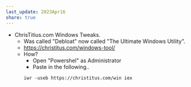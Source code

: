 ```yaml
---  
last_update: 2023Apr16  
share: true    
---  
```

  
  
- ChrisTitius.com Windows Tweaks.
	- Was called "Debloat" now called "The Ultimate Windows Utility".
	- https://christitus.com/windows-tool/
	- How?
		- Open "Powershel" as Administrator
		- Paste in the following..
		```  
		iwr -useb https://christitus.com/win iex  
		```